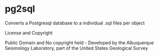 pg2sql
======

Converts a Postgresql database to a individual .sql files per object


License and Copyright

Public Domain and No copyright held - Developed by the Albuquerque Seismology Laboratory, part of the United States Geological Survey
